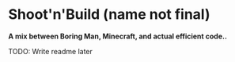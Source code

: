 # Shoot'n'Build (name not final)

**A mix between Boring Man, Minecraft, and actual efficient code..**

TODO: Write readme later
